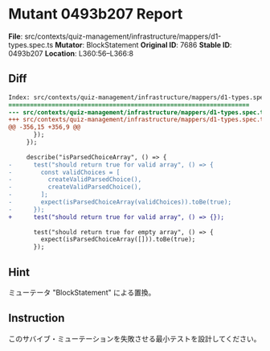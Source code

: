 # Mutant 0493b207 Report

**File**: src/contexts/quiz-management/infrastructure/mappers/d1-types.spec.ts
**Mutator**: BlockStatement
**Original ID**: 7686
**Stable ID**: 0493b207
**Location**: L360:56–L366:8

## Diff

```diff
Index: src/contexts/quiz-management/infrastructure/mappers/d1-types.spec.ts
===================================================================
--- src/contexts/quiz-management/infrastructure/mappers/d1-types.spec.ts	original
+++ src/contexts/quiz-management/infrastructure/mappers/d1-types.spec.ts	mutated #7686
@@ -356,15 +356,9 @@
       });
     });
 
     describe("isParsedChoiceArray", () => {
-      test("should return true for valid array", () => {
-        const validChoices = [
-          createValidParsedChoice(),
-          createValidParsedChoice(),
-        ];
-        expect(isParsedChoiceArray(validChoices)).toBe(true);
-      });
+      test("should return true for valid array", () => {});
 
       test("should return true for empty array", () => {
         expect(isParsedChoiceArray([])).toBe(true);
       });
```

## Hint

ミューテータ "BlockStatement" による置換。

## Instruction

このサバイブ・ミューテーションを失敗させる最小テストを設計してください。
